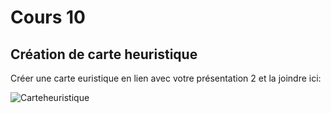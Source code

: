 # Cours 10
## Création de carte heuristique
Créer une carte euristique en lien avec votre présentation 2 et la joindre ici: 

![Carteheuristique](https://user-images.githubusercontent.com/90365870/145733425-bce91128-b0bb-4fd6-ad1a-51771a9307ac.jpg)
